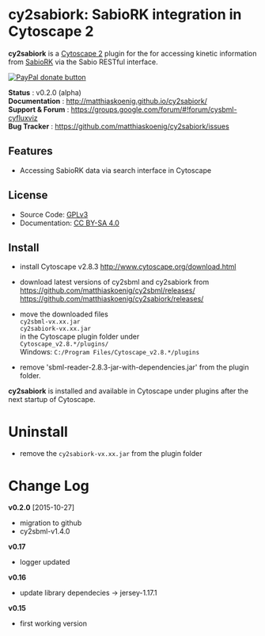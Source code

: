 # cy2sabiork: SabioRK integration in Cytoscape 2

**cy2sabiork** is a [Cytoscape 2](http://www.cytoscape.org) plugin for the for accessing kinetic information from
[SabioRK](http://sabiork.h-its.org/) via the Sabio RESTful interface.  

<a href="https://www.paypal.com/cgi-bin/webscr?cmd=_s-xclick&amp;hosted_button_id=RYHNRJFBMWD5N" title="Donate to this project using Paypal"><img src="https://img.shields.io/badge/paypal-donate-yellow.svg" alt="PayPal donate button" /></a>

**Status** : v0.2.0 (alpha)  
**Documentation** : http://matthiaskoenig.github.io/cy2sabiork/  
**Support & Forum** : https://groups.google.com/forum/#!forum/cysbml-cyfluxviz  
**Bug Tracker** : https://github.com/matthiaskoenig/cy2sabiork/issues  

## Features
- Accessing SabioRK data via search interface in Cytoscape

## License
* Source Code: [GPLv3](http://opensource.org/licenses/GPL-3.0)
* Documentation: [CC BY-SA 4.0](http://creativecommons.org/licenses/by-sa/4.0/)

## Install
* install Cytoscape v2.8.3
  http://www.cytoscape.org/download.html

* download latest versions of cy2sbml and cy2sabiork from  
https://github.com/matthiaskoenig/cy2sbml/releases/  
https://github.com/matthiaskoenig/cy2sabiork/releases/

* move the downloaded files  
`cy2sbml-vx.xx.jar`  
`cy2sabiork-vx.xx.jar`  
in the Cytoscape plugin folder under  
`Cytoscape_v2.8.*/plugins/`  
Windows: `C:/Program Files/Cytoscape_v2.8.*/plugins`
    
* remove 'sbml-reader-2.8.3-jar-with-dependencies.jar' from the plugin folder.

**cy2sabiork** is installed and available in Cytoscape under plugins after the next startup of Cytoscape.

# Uninstall
* remove the `cy2sabiork-vx.xx.jar` from the plugin folder

# Change Log
**v0.2.0** [2015-10-27]
- migration to github
- cy2sbml-v1.4.0

**v0.17**
- logger updated 

**v0.16**
- update library dependecies -> jersey-1.17.1

**v0.15**
- first working version
